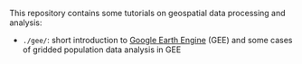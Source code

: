 This repository contains some tutorials on geospatial data processing and analysis:
- `./gee/`: short introduction to [Google Earth Engine](https://earthengine.google.com) (GEE) and some cases of gridded population data analysis in GEE
